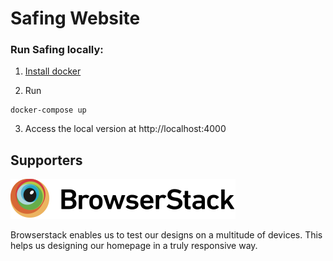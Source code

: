 # Safing Website

### Run Safing locally:

1. [Install docker](https://www.docker.com/get-started)

2. Run

```
docker-compose up
```

3. Access the local version at http://localhost:4000

## Supporters

[![Browserstack](/assets/img/external-logos/browserstack.svg)](http://www.browserstack.com/)

Browserstack enables us to test our designs on a multitude of devices. This helps us designing our homepage in a truly responsive way.

